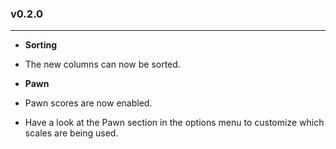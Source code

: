 ### v0.2.0
---
* **Sorting**
 * The new columns can now be sorted.

* **Pawn**
 * Pawn scores are now enabled.
 * Have a look at the Pawn section in the options menu to customize which scales are being used.
